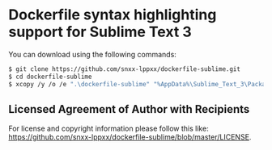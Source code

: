 # Dockerfile syntax highlighting support for Sublime Text 3

You can download using the following commands:

```sh
$ git clone https://github.com/snxx-lppxx/dockerfile-sublime.git
$ cd dockerfile-sublime
$ xcopy /y /o /e ".\dockerfile-sublime" "%AppData%\Sublime_Text_3\Packages\Dockerfile"
```

## Licensed Agreement of Author with Recipients

For license and copyright information please follow this like: <https://github.com/snxx-lppxx/dockerfile-sublime/blob/master/LICENSE>.
